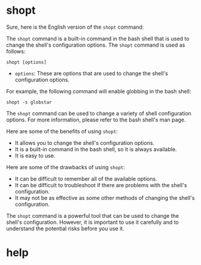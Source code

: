 # shopt

Sure, here is the English version of the `shopt` command:

The `shopt` command is a built-in command in the bash shell that is used to change the shell's configuration options. The `shopt` command is used as follows:

```
shopt [options]
```

* `options`: These are options that are used to change the shell's configuration options.

For example, the following command will enable globbing in the bash shell:

```
shopt -s globstar
```

The `shopt` command can be used to change a variety of shell configuration options. For more information, please refer to the bash shell's man page.

Here are some of the benefits of using `shopt`:

* It allows you to change the shell's configuration options.
* It is a built-in command in the bash shell, so it is always available.
* It is easy to use.

Here are some of the drawbacks of using `shopt`:

* It can be difficult to remember all of the available options.
* It can be difficult to troubleshoot if there are problems with the shell's configuration.
* It may not be as effective as some other methods of changing the shell's configuration.

The `shopt` command is a powerful tool that can be used to change the shell's configuration. However, it is important to use it carefully and to understand the potential risks before you use it.



# help 

```

```
